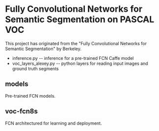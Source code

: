 # Fully Convolutional Networks for Semantic Segmentation on PASCAL VOC

This project has originated from the "Fully Convolutional Networks for Semantic Segmentation" by Berkeley.

* inference.py -- inference for a pre-trained FCN Caffe model
* voc_layers_alexey.py -- python layers for reading input images and ground truth segments

## models

Pre-trained FCN models.

## voc-fcn8s

FCN architectured for learning and deployment.
